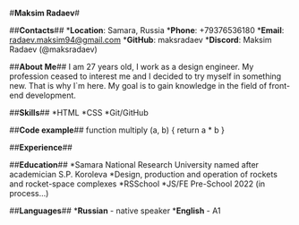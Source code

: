 #**Maksim Radaev**#

##**Contacts**##
    *__Location__: Samara, Russia
    *__Phone__: +79376536180
    *__Email__: radaev.maksim94@gmail.com
    *__GitHub__: maksradaev
    *__Discord__: Maksim Radaev (@maksradaev)

##**About Me**##
I am 27 years old, I work as a design engineer. My profession ceased to interest me and I decided to try myself in something new. That is why I`m here. My goal is to gain knowledge in the field of front-end development.

##**Skills**##
    *HTML
    *CSS
    *Git/GitHub

##**Сode example**##
function multiply (a, b) {
return a * b
}

##**Experience**##

##**Education**##
    *Samara National Research University named after academician S.P. Koroleva
        *Design, production and operation of rockets and rocket-space complexes
    *RSSchool
        *JS/FE Pre-School 2022 (in process...)

##**Languages**##
    *__Russian__ - native speaker
    *__English__ - A1